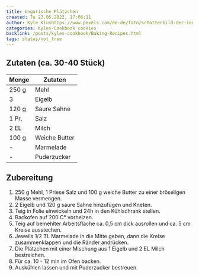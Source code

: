 ```yaml
---
title: Ungarische Plätzchen
created: Tu 23.05.2022, 17:06:11
author: Kyle Klushttps://www.pexels.com/de-de/foto/schattenbild-der-leute-die-auf-grunem-grasfeld-wahrend-des-sonnenuntergangs-stehen-6246075/
categories: Kyles-Cookbook cookies
backlink: /posts/kyles-cookbook/Baking-Recipes.html
tags: status/not_tree
---
```


## Zutaten (ca. 30-40 Stück)

| Menge            | Zutaten          |
| ---------------- | ---------------- |
| 250 g             | Mehl             |
| 3                | Eigelb           |
| 120 g             | Saure Sahne      |
| 1 Pr.             | Salz             |
| 2 EL              | Milch            |
| 100 g             | Weiche Butter    |
| -                | Marmelade        |
| -                | Puderzucker      |

## Zubereitung

1. 250 g Mehl, 1 Priese Salz und 100 g weiche Butter zu einer bröseligen Masse vermengen.
2. 2 Eigelb und 120 g saure Sahne hinzufügen und Kneten.
3. Teig in Folie einwickeln und 24h in den Kühlschrank stellen.
4. Backofen auf 200 C° vorheizen.
5. Teig auf bemehlter Arbeitsfläche ca. 0,5 cm dick ausrollen und ca. 5 cm Kreise ausstechen.
6. Jeweils 1/2 TL Marmelade in die Mitte geben, dann die Kreise zusammenklappen und die Ränder andrücken.
7. Die Plätzchen mit einer Mischung aus 1 Eigelb und 2 EL Milch bestreichen.
8. Für ca. 10 - 12 min im Ofen backen.
9. Auskühlen lassen und mit Puderzucker bestreuen.
